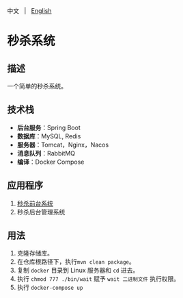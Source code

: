 中文 &nbsp; | &nbsp; [English](README.md)

# 秒杀系统

## 描述
一个简单的秒杀系统。

## 技术栈
+ **后台服务**：Spring Boot
+ **数据库**：MySQL, Redis
+ **服务器**：Tomcat，Nginx，Nacos
+ **消息队列**：RabbitMQ
+ **编译**：Docker Compose

## 应用程序
1. [秒杀前台系统](https://github.com/KillerJmc/seckill-system-web)
2. 秒杀后台管理系统

## 用法
1. 克隆存储库。
2. 在仓库根路径下，执行`mvn clean package`。
3. 复制 `docker` 目录到 Linux 服务器和 `cd` 进去。
4. 执行 `chmod 777 ./bin/wait` 赋予 `wait 二进制文件` 执行权限。
5. 执行 `docker-compose up`
